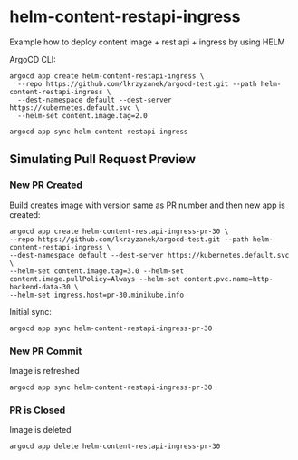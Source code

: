 # helm-content-restapi-ingress

Example how to deploy content image + rest api + ingress by using HELM


ArgoCD CLI:

```shell
argocd app create helm-content-restapi-ingress \
  --repo https://github.com/lkrzyzanek/argocd-test.git --path helm-content-restapi-ingress \
  --dest-namespace default --dest-server https://kubernetes.default.svc \
  --helm-set content.image.tag=2.0
```

```shell
argocd app sync helm-content-restapi-ingress
```

## Simulating Pull Request Preview

### New PR Created

Build creates image with version same as PR number and then new app is created:

```shell
argocd app create helm-content-restapi-ingress-pr-30 \
--repo https://github.com/lkrzyzanek/argocd-test.git --path helm-content-restapi-ingress \
--dest-namespace default --dest-server https://kubernetes.default.svc \
--helm-set content.image.tag=3.0 --helm-set content.image.pullPolicy=Always --helm-set content.pvc.name=http-backend-data-30 \
--helm-set ingress.host=pr-30.minikube.info
```

Initial sync:
```shell
argocd app sync helm-content-restapi-ingress-pr-30
```

### New PR Commit

Image is refreshed

```shell
argocd app sync helm-content-restapi-ingress-pr-30
```

### PR is Closed

Image is deleted

```shell
argocd app delete helm-content-restapi-ingress-pr-30
```
